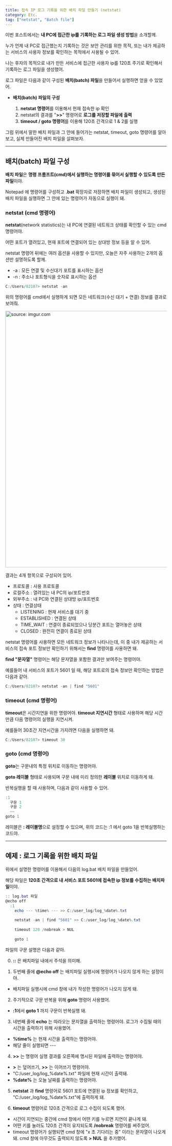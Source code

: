 ```yaml
---
title: 접속 IP 로그 기록을 위한 배치 파일 만들기 (netstat)
category: Etc.
tag: ["netstat", "Batch file"]
---
```


이번 포스트에서는 **내 PC에 접근한 ip를 기록하는 로그 파일 생성 방법**을 소개할께.

누가 언제 내 PC로 접근했는지 기록하는 것은 보안 관리를 위한 목적, 또는 내가 제공하는 서비스의 사용자 정보를 확인하는 목적에서 사용될 수 있어.

나는 후자의 목적으로 내가 만든 서비스에 접근한 사용자 ip를 120초 주기로 확인해서 기록하는 로그 파일을 생성했어.

로그 파일은 다음과 같이 구성된 **배치(batch) 파일**을 만들어서 실행하면 얻을 수 있었어.

 - **배치(batch) 파일의 구성**
 
   1. **netstat 명령어**를 이용해서 현재 접속한 ip 확인
   2. netstat의 결과를 "**>>**" 명령어로 **로그를 저장할 파일에 출력**
   3. **timeout / goto 명령어**를 이용해 120초 간격으로 1 & 2를 실행
  
그럼 위에서 말한 배치 파일과 그 안에 들어가는 netstat, timeout, goto 명령어를 알아보고, 실제 만들어진 배치 파일을 살펴보자.

---

## 배치(batch) 파일 구성

**배치 파일**은 **명령 프롬프트(cmd)에서 실행하는 명령어를 묶어서 실행할 수 있도록 만든 파일**이야. 

Notepad 에 명령어를 구성하고 **.bat** 확장자로 저장하면 배치 파일이 생성되고, 생성된 배치 파일을 실행하면 그 안에 있는 명령어가 자동으로 실행이 돼.

### netstat (cmd 명령어)

**netstat**(network statistics)는 내 PC에 연결된 네트워크 상태를 확인할 수 있는 cmd 명령어야. 

어떤 포트가 열려있고, 현재 포트에 연결되어 있는 상대방 정보 등을 알 수 있어. 

netstat 명령어 뒤에는 여러 옵션을 사용할 수 있지만, 오늘은 자주 사용하는 2개의 옵션만 설명하도록 할께.

 - -a : 모든 연결 및 수신대기 포트를 표시하는 옵션
 - -n : 주소나 포트형식을 숫자로 표시하는 옵션

```powershell
C:/Users/82107> netstat -an
```

위의 명령어를 cmd에서 실행하게 되면 모든 네트워크(수신 대기 + 연결) 정보를 결과로 보여줘. 

<a href="https://i.imgur.com/yIeGHgj"><img src="https://i.imgur.com/yIeGHgj.png" width="800px" title="source: imgur.com" /></a>

결과는 4개 항목으로 구성되어 있어.

  - 프로토콜 : 사용 프로토콜
  - 로컬주소 : 열려있는 내 PC의 ip/포트번호
  - 외부주소 : 내 PC와 연결된 상대방 ip/포트번호
  - 상태 : 연결상태
    + LISTENING : 현재 서비스를 대기 중
    + ESTABLISHED : 연결된 상태
    + TIME_WAIT : 연결이 종료되었으나 당분간 포트는 열어놓은 상태
    + CLOSED : 완전히 연결이 종료된 상태

netstat 명령어를 사용하면 모든 네트워크 정보가 나타나는데, 이 중 내가 제공하는 서비스의 접속 포트 정보만 확인하기 위해서는 **find** 명령어를 사용하면 돼.

**find "문자열"** 명령어는 해당 문자열을 포함한 결과만 보여주는 명령어야.

예를들어 내 서비스의 포트가 5601 일 때, 해당 포트로의 접속 정보만 확인하는 방법은 다음과 같아.

```powershell
C:/Users/82107> netstat -an | find "5601"
```

### timeout (cmd 명령어)

**timeout**은 시간지연을 위한 명령어야. **timeout 지연시간** 형태로 사용하며 해당 시간만큼 다음 명령어의 실행을 지연시켜.

예를들어 30초간 지연시간을 가지려면 다음을 실행하면 돼.

```powershell
C:/Users/82107> timeout 30
```

### goto (cmd 명령어)

**goto**는 구문내의 특정 위치로 이동하는 명령어야.

**goto 레이블** 형태로 사용되며 구문 내에 미리 정의한 **레이블** 위치로 이동하게 돼.

반복실행을 할 때 사용하며, 다음과 같이 사용할 수 있어.

```powershell
:1
  구문 1
  구문 2
  ~~
goto 1
```

레이블은 **: 레이블명**으로 설정할 수 있으며, 위의 코드는 :1 에서 goto 1을 반복실행하는 코드야.

---

## 예제 : 로그 기록을 위한 배치 파일 

위에서 설명한 명령어를 이용해서 다음의 log.bat 배치 파일을 만들었어.

해당 파일은 **120초 간격으로 내 서비스 포트 5601에 접속한 ip 정보를 수집하는 배치파일**이야.

```powershell
:: log.bat 파일
@echo off
  :1
    echo --- %time% --- >> C:/user_log/log_%date%.txt
    
    netstat -an | find "5601" >> C:/user_log/log_%date%.txt
    
    timeout 120 /nobreak > NUL
    
    goto 1
```

파일의 구문 설명은 다음과 같아.

 0. **::** 은 배치파일 내에서 주석을 의미해.

 1. 두번째 줄에 **@echo off** 는 배치파일 실행시에 명령어가 나오지 않게 하는 설정이야.
   + 배치파일 실행시에 cmd 창에 내가 작성한 명령어가 나오지 않게 돼.
 
 2. 주기적으로 구문 반복을 위해 **goto** 명령어 사용했어.
   + **:1**에서 **goto 1** 까지 구문이 반복실행 돼.

 3. 네번째 줄에 **echo** 는 따라오는 문자열을 출력하는 명령어야. 로그가 수집될 때의 시간을 출력하기 위해 사용했어.
   + **%time%** 는 현재 시간을 출력하는 명령어야.
   + 해당 줄이 실행되면 ---
 4. **>>** 는 명령어 실행 결과를 오른쪽에 명시된 파일에 출력하는 명령어야.
   + **>** 는 덮어쓰기, **>>** 는 이어쓰기 명령어야.
   + "C:/user_log/log_%date%.txt" 파일에 현재 시간이 출력돼.
   + **%date%** 는 오늘 날짜를 출력하는 명령어야.

 5. **netstat** 과 **find** 명령어로 5601 포트에 연결된 ip 정보를 확인하고, "C:/user_log/log_%date%.txt"에 출력하게 돼.
 
 6. **timeout** 명령어로 120초 간격으로 로그 수집이 되도록 했어.
   + 시간이 지연되는 중간에 cmd 창에서 어떤 키를 누르면 지연이 끝나게 돼.
   + 어떤 키를 눌러도 120초 간격이 유지되도록 **/nobreak** 명령어를 써주었어.
   + timeout 명령어가 실행되면 cmd 창에 "x 초 기다리는 중" 이라는 문자열이 나오게 돼. cmd 창에 아무것도 출력되지 않도록 **> NUL** 을 추가했어.


